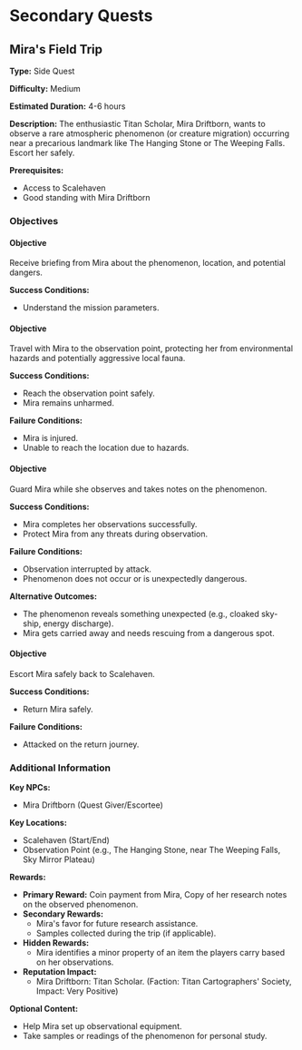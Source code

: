 # Secondary Quests

## Mira's Field Trip

**Type:** Side Quest

**Difficulty:** Medium

**Estimated Duration:** 4-6 hours

**Description:** The enthusiastic Titan Scholar, Mira Driftborn, wants to observe a rare atmospheric phenomenon (or creature migration) occurring near a precarious landmark like The Hanging Stone or The Weeping Falls. Escort her safely.

**Prerequisites:**
- Access to Scalehaven
- Good standing with Mira Driftborn

### Objectives

#### Objective

Receive briefing from Mira about the phenomenon, location, and potential dangers.

**Success Conditions:**
- Understand the mission parameters.

#### Objective

Travel with Mira to the observation point, protecting her from environmental hazards and potentially aggressive local fauna.

**Success Conditions:**
- Reach the observation point safely.
- Mira remains unharmed.

**Failure Conditions:**
- Mira is injured.
- Unable to reach the location due to hazards.

#### Objective

Guard Mira while she observes and takes notes on the phenomenon.

**Success Conditions:**
- Mira completes her observations successfully.
- Protect Mira from any threats during observation.

**Failure Conditions:**
- Observation interrupted by attack.
- Phenomenon does not occur or is unexpectedly dangerous.

**Alternative Outcomes:**
- The phenomenon reveals something unexpected (e.g., cloaked sky-ship, energy discharge).
- Mira gets carried away and needs rescuing from a dangerous spot.

#### Objective

Escort Mira safely back to Scalehaven.

**Success Conditions:**
- Return Mira safely.

**Failure Conditions:**
- Attacked on the return journey.

### Additional Information

**Key NPCs:**
- Mira Driftborn (Quest Giver/Escortee)

**Key Locations:**
- Scalehaven (Start/End)
- Observation Point (e.g., The Hanging Stone, near The Weeping Falls, Sky Mirror Plateau)

**Rewards:**
- **Primary Reward:** Coin payment from Mira, Copy of her research notes on the observed phenomenon.
- **Secondary Rewards:**
  - Mira's favor for future research assistance.
  - Samples collected during the trip (if applicable).
- **Hidden Rewards:**
  - Mira identifies a minor property of an item the players carry based on her observations.
- **Reputation Impact:**
  - Mira Driftborn: Titan Scholar. (Faction: Titan Cartographers' Society, Impact: Very Positive)

**Optional Content:**
- Help Mira set up observational equipment.
- Take samples or readings of the phenomenon for personal study.